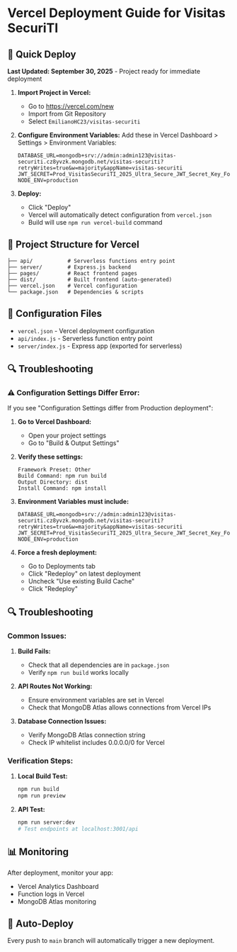 # Vercel Deployment Guide for Visitas SecuriTI

## 🚀 Quick Deploy

**Last Updated: September 30, 2025** - Project ready for immediate deployment

1. **Import Project in Vercel:**
   - Go to https://vercel.com/new
   - Import from Git Repository
   - Select `EmilianoHC23/visitas-securiti`

2. **Configure Environment Variables:**
   Add these in Vercel Dashboard > Settings > Environment Variables:
   
   ```
   DATABASE_URL=mongodb+srv://admin:admin123@visitas-securiti.cz8yvzk.mongodb.net/visitas-securiti?retryWrites=true&w=majority&appName=visitas-securiti
   JWT_SECRET=Prod_VisitasSecuriTI_2025_Ultra_Secure_JWT_Secret_Key_For_Production_Only!@#$%
   NODE_ENV=production
   ```

3. **Deploy:**
   - Click "Deploy"
   - Vercel will automatically detect configuration from `vercel.json`
   - Build will use `npm run vercel-build` command

## 📁 Project Structure for Vercel

```
├── api/           # Serverless functions entry point
├── server/        # Express.js backend
├── pages/         # React frontend pages
├── dist/          # Built frontend (auto-generated)
├── vercel.json    # Vercel configuration
└── package.json   # Dependencies & scripts
```

## 🔧 Configuration Files

- `vercel.json` - Vercel deployment configuration
- `api/index.js` - Serverless function entry point
- `server/index.js` - Express app (exported for serverless)

## 🔍 Troubleshooting

### ⚠️ Configuration Settings Differ Error:

If you see "Configuration Settings differ from Production deployment":

1. **Go to Vercel Dashboard:**
   - Open your project settings
   - Go to "Build & Output Settings"

2. **Verify these settings:**
   ```
   Framework Preset: Other
   Build Command: npm run build
   Output Directory: dist
   Install Command: npm install
   ```

3. **Environment Variables must include:**
   ```env
   DATABASE_URL=mongodb+srv://admin:admin123@visitas-securiti.cz8yvzk.mongodb.net/visitas-securiti?retryWrites=true&w=majority&appName=visitas-securiti
   JWT_SECRET=Prod_VisitasSecuriTI_2025_Ultra_Secure_JWT_Secret_Key_For_Production_Only!@#$%
   NODE_ENV=production
   ```

4. **Force a fresh deployment:**
   - Go to Deployments tab
   - Click "Redeploy" on latest deployment
   - Uncheck "Use existing Build Cache"
   - Click "Redeploy"

## 🔍 Troubleshooting

### Common Issues:

1. **Build Fails:**
   - Check that all dependencies are in `package.json`
   - Verify `npm run build` works locally

2. **API Routes Not Working:**
   - Ensure environment variables are set in Vercel
   - Check that MongoDB Atlas allows connections from Vercel IPs

3. **Database Connection Issues:**
   - Verify MongoDB Atlas connection string
   - Check IP whitelist includes 0.0.0.0/0 for Vercel

### Verification Steps:

1. **Local Build Test:**
   ```bash
   npm run build
   npm run preview
   ```

2. **API Test:**
   ```bash
   npm run server:dev
   # Test endpoints at localhost:3001/api
   ```

## 📊 Monitoring

After deployment, monitor your app:
- Vercel Analytics Dashboard
- Function logs in Vercel
- MongoDB Atlas monitoring

## 🔄 Auto-Deploy

Every push to `main` branch will automatically trigger a new deployment.